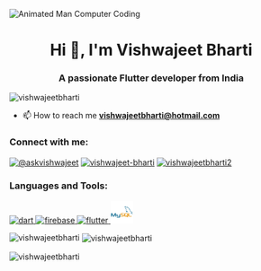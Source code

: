 
![Animated Man Computer Coding](https://user-images.githubusercontent.com/71969138/211174642-d0bf21f3-60d5-4ecb-b944-050bea863120.gif)



<h1 align="center">Hi 👋, I'm Vishwajeet Bharti</h1>
<h3 align="center">A passionate Flutter developer from India</h3>


<p align="left"> <img src="https://komarev.com/ghpvc/?username=vishwajeetbharti&label=Profile%20views&color=0e75b6&style=flat" alt="vishwajeetbharti" /> </p>

- 📫 How to reach me **vishwajeetbharti@hotmail.com**

<h3 align="left">Connect with me:</h3>
<p align="left">
<a href="https://twitter.com/@askvishwajeet" target="blank"><img align="center" src="https://raw.githubusercontent.com/rahuldkjain/github-profile-readme-generator/master/src/images/icons/Social/twitter.svg" alt="@askvishwajeet" height="30" width="40" /></a>
<a href="https://linkedin.com/in/vishwajeet-bharti" target="blank"><img align="center" src="https://raw.githubusercontent.com/rahuldkjain/github-profile-readme-generator/master/src/images/icons/Social/linked-in-alt.svg" alt="vishwajeet-bharti" height="30" width="40" /></a>
<a href="https://instagram.com/vishwajeetbharti2" target="blank"><img align="center" src="https://raw.githubusercontent.com/rahuldkjain/github-profile-readme-generator/master/src/images/icons/Social/instagram.svg" alt="vishwajeetbharti2" height="30" width="40" /></a>
</p>

<h3 align="left">Languages and Tools:</h3>
<p align="left"> <a href="https://dart.dev" target="_blank" rel="noreferrer"> <img src="https://www.vectorlogo.zone/logos/dartlang/dartlang-icon.svg" alt="dart" width="40" height="40"/> </a> <a href="https://firebase.google.com/" target="_blank" rel="noreferrer"> <img src="https://www.vectorlogo.zone/logos/firebase/firebase-icon.svg" alt="firebase" width="40" height="40"/> </a> <a href="https://flutter.dev" target="_blank" rel="noreferrer"> <img src="https://www.vectorlogo.zone/logos/flutterio/flutterio-icon.svg" alt="flutter" width="40" height="40"/> </a> <a href="https://www.mysql.com/" target="_blank" rel="noreferrer"> <img src="https://raw.githubusercontent.com/devicons/devicon/master/icons/mysql/mysql-original-wordmark.svg" alt="mysql" width="40" height="40"/> </a> </p>

<p><img align="left" src="https://github-readme-stats.vercel.app/api/top-langs?username=vishwajeetbharti&show_icons=true&locale=en&layout=compact" alt="vishwajeetbharti" /></p>

<p>&nbsp;<img align="center" src="https://github-readme-stats.vercel.app/api?username=vishwajeetbharti&show_icons=true&locale=en" alt="vishwajeetbharti" /></p>

<p><img align="center" src="https://github-readme-streak-stats.herokuapp.com/?user=vishwajeetbharti&" alt="vishwajeetbharti" /></p>
